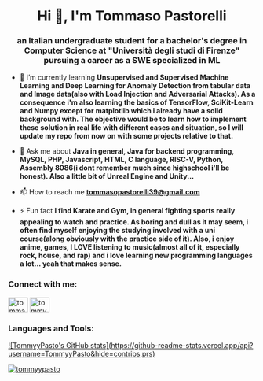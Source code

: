 <h1 align="center">Hi 👋, I'm Tommaso Pastorelli</h1>
<h3 align="center">an Italian undergraduate student for a bachelor's degree in Computer Science at "Università degli studi di Firenze" pursuing a career as a SWE specialized in ML</h3>

- 🌱 I’m currently learning **Unsupervised and Supervised Machine Learning and Deep Learning for Anomaly Detection from tabular data and Image data(also with Load Injection and Adversarial Attacks). As a consequence i'm also learning the basics of TensorFlow, SciKit-Learn and Numpy except for matplotlib which i already have a solid background with. The objective would be to learn how to implement these solution in real life with different cases and situation, so I will update my repo from now on with some projects relative to that.**

- 💬 Ask me about **Java in general, Java for backend programming, MySQL, PHP, Javascript, HTML, C language, RISC-V, Python, Assembly 8086(i dont remember much since highschool i'll be honest). Also a little bit of Unreal Engine and Unity...**

- 📫 How to reach me **tommasopastorelli39@gmail.com**

- ⚡ Fun fact **I find Karate and Gym, in general fighting sports really appealing to watch and practice. As boring and dull as it may seem, i often find myself enjoying the studying involved with a uni course(along obviously with the practice side of it). Also, i enjoy anime, games, I LOVE listening to music(almost all of it, especially rock, house, and rap) and i love learning new programming languages a lot... yeah that makes sense.**

<h3 align="left">Connect with me:</h3>
<p align="left">
<a href="https://linkedin.com/in/tommaso pastorelli" target="blank"><img align="center" src="https://raw.githubusercontent.com/rahuldkjain/github-profile-readme-generator/master/src/images/icons/Social/linked-in-alt.svg" alt="tommaso pastorelli" height="30" width="40" /></a>
<a href="https://instagram.com/tommy_pasto_" target="blank"><img align="center" src="https://raw.githubusercontent.com/rahuldkjain/github-profile-readme-generator/master/src/images/icons/Social/instagram.svg" alt="tommy_pasto_" height="30" width="40" /></a>
</p>

<h3 align="left">Languages and Tools:</h3>
<p align="left"> <a href="https://developer.android.com" target="_blank" rel="noreferrer"> 
  ![TommyyPasto's GitHub stats](https://github-readme-stats.vercel.app/api?username=TommyyPasto&hide=contribs,prs)

<p><img align="center" src="https://github-readme-stats.vercel.app/api/top-langs?username=tommyypasto&show_icons=true&locale=en&layout=compact" alt="tommyypasto" /></p>
